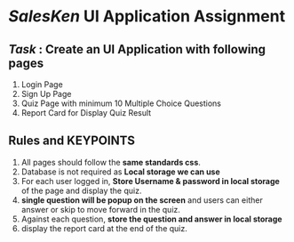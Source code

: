 <h1><em>SalesKen</em> UI Application Assignment</h1>

<h2><em>Task</em> : Create an UI Application with following pages</h2>
<ol>
    <li>Login Page</li>
    <li>Sign Up Page</li>
    <li>Quiz Page with minimum 10 Multiple Choice Questions</li>
    <li>Report Card for Display Quiz Result</li>
</ol>

<h2>Rules and KEYPOINTS</h2>
<ol>
    <li>All pages should follow the <strong>same standards css</strong>.</li>
    <li>Database is not required as <strong>Local storage we can use</strong></li>
    <li>For each user logged in, <strong>Store Username & password in local storage</strong> of the page and display the quiz.</li>
    <li><strong>single question will be popup on the screen</strong> and users can either answer or skip to move forward in the quiz.</li>
    <li>Against each question, <strong>store the question and answer in local storage</strong></li>
    <li>display the report card at the end of the quiz.</li>
</ol>
